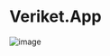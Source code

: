 # Veriket.App

![image](https://github.com/user-attachments/assets/6935dc91-ba37-490e-808a-edaf051750a4)
